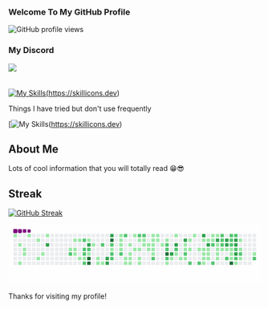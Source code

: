  <h3>Welcome To My GitHub Profile</h3>
  
  ![GitHub profile views](https://komarev.com/ghpvc/?username=mvaqp&color=009999&style=for-the-badge)



  <h3>My Discord</h3>
  <a href="https://discord.com/users/349899862495723520">
    <img src="https://lanyard.cnrad.dev/api/349899862495723520?showDisplayName=true&idleMessage=Doin'%20nothing%20special%20rn%20:P">
  </a>
  <br /><br />
    <a href="https://skillicons.dev">
  
  ![My Skills](https://skillicons.dev/icons?i=py,express,vue,firebase,ts,grafana,go,docker)(https://skillicons.dev)

Things I have tried but don't use frequently

  [![My Skills](https://skillicons.dev/icons?i=wordpress,php,java,eclipse,bootstrap,jquery,sass,deno,figma,materialui,react,nextjs,bash,powershell,prometheus,sass)(https://skillicons.dev)

## About Me

Lots of cool information that you will totally read 😁😎

## Streak
<a href="https://git.io/streak-stats"><img src="https://streak-stats.demolab.com?user=mvaqp&theme=prussian" alt="GitHub Streak" /></a>

 ![Commit Snake Game](https://raw.githubusercontent.com/Platane/snk/output/github-contribution-grid-snake.gif)

Thanks for visiting my profile!


<!--
**thevirus15y/thevirus15y** is a ✨ _special_ ✨ repository because its `README.md` (this file) appears on your GitHub profile.

Here are some ideas to get you started:

- 🔭 I’m currently working on ...
- 🌱 I’m currently learning ...
- 👯 I’m looking to collaborate on ...
- 🤔 I’m looking for help with ...
- 💬 Ask me about ...
- 📫 How to reach me: ...
- 😄 Pronouns: ...
- ⚡ Fun fact: ...
-->

